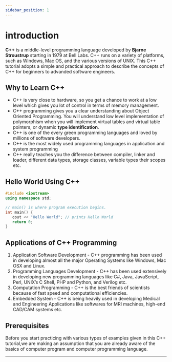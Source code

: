 ```yaml
---
sidebar_position: 1
---
```


# introduction

**C++** is a middle-level programming language developed by **Bjarne Stroustrup** starting in 1979 at Bell Labs. C++ runs on a variety of platforms, such as Windows, Mac OS, and the various versions of UNIX. This C++ tutorial adopts a simple and practical approach to describe the concepts of C++ for beginners to advanded software engineers.

## Why to Learn C++

* C++ is very close to hardware, so you get a chance to work at a low level which gives you lot of control in terms of memory management.
* C++ programming gives you a clear understanding about Object Oriented Programming. You will understand low level implementation of polymorphism when you will implement virtual tables and virtual table pointers, or dynamic **type identification**.
* C++ is one of the every green programming languages and loved by millions of software developers.
* C++ is the most widely used programming languages in application and system programming
* C++ really teaches you the difference between compiler, linker and loader, different data types, storage classes, variable types their scopes etc.

## Hello World Using C++

```cpp
#include <iostream>
using namespace std;

// main() is where program execution begins.
int main() {
   cout << "Hello World"; // prints Hello World
   return 0;
}
```

## Applications of C++ Programming

1. Application Software Development - C++ programming has been used in developing almost all the major Operating Systems like Windows, Mac OSX and Linux.
2. Programming Languages Development - C++ has been used extensively in developing new programming languages like C#, Java, JavaScript, Perl, UNIX’s C Shell, PHP and Python, and Verilog etc.
3. Computation Programming - C++ is the best friends of scientists because of fast speed and computational efficiencies.
4. Embedded System - C++ is being heavily used in developing Medical and Engineering Applications like softwares for MRI machines, high-end CAD/CAM systems etc. 

## Prerequisites

Before you start practicing with various types of examples given in this C++ tutorial,we are making an assumption that you are already aware of the basics of computer program and computer programming language.

---
